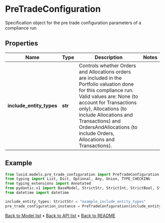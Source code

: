 # PreTradeConfiguration

Specification object for the pre trade configuration parameters of a compliance run
## Properties
Name | Type | Description | Notes
------------ | ------------- | ------------- | -------------
**include_entity_types** | **str** | Controls whether Orders and Allocations orders are included in the Portfolio valuation done for this compliance run.  Valid values are:  None (to account for Transactions only), Allocations (to include Allocations and Transactions) and  OrdersAndAllocations (to include Orders, Allocations and Transactions). | 
## Example

```python
from lusid.models.pre_trade_configuration import PreTradeConfiguration
from typing import List, Dict, Optional, Any, Union, TYPE_CHECKING
from typing_extensions import Annotated
from pydantic.v1 import BaseModel, StrictStr, StrictInt, StrictBool, StrictFloat, StrictBytes, Field, validator, ValidationError, conlist, constr
from datetime import datetime

include_entity_types: StrictStr = "example_include_entity_types"
pre_trade_configuration_instance = PreTradeConfiguration(include_entity_types=include_entity_types)

```

[Back to Model list](../README.md#documentation-for-models) &#8226; [Back to API list](../README.md#documentation-for-api-endpoints) &#8226; [Back to README](../README.md)

